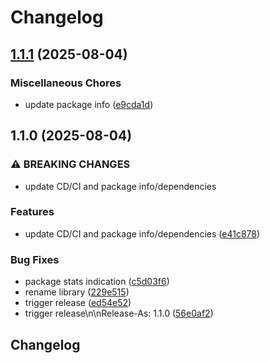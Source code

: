 # Changelog

## [1.1.1](https://github.com/Qsppl/heavy-reactive/compare/v1.1.0...v1.1.1) (2025-08-04)


### Miscellaneous Chores

* update package info ([e9cda1d](https://github.com/Qsppl/heavy-reactive/commit/e9cda1dbbaa851e7dd7972062358891742cf01b7))

## 1.1.0 (2025-08-04)


### ⚠ BREAKING CHANGES

* update CD/CI and package info/dependencies

### Features

* update CD/CI and package info/dependencies ([e41c878](https://github.com/Qsppl/heavy-reactive/commit/e41c878e41edcfeb9a4539cfa63a2438acd12790))


### Bug Fixes

* package stats indication ([c5d03f6](https://github.com/Qsppl/heavy-reactive/commit/c5d03f69b7afe98f82e90d1c58732fadf0b55031))
* rename library ([229e515](https://github.com/Qsppl/heavy-reactive/commit/229e515751e90b7bd3ae8684dcfce40aa8b25051))
* trigger release ([ed54e52](https://github.com/Qsppl/heavy-reactive/commit/ed54e52c32d2902d6890c2e216864f4c55308459))
* trigger release\n\nRelease-As: 1.1.0 ([56e0af2](https://github.com/Qsppl/heavy-reactive/commit/56e0af204b79ae88c184dd470bf6fa277246ecb1))

## Changelog
